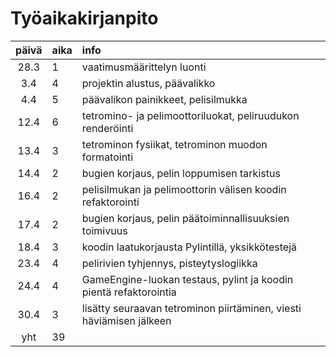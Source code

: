 # Työaikakirjanpito

| päivä | aika | info  |
| :----:|:-----| :-----|
| 28.3 |  1   | vaatimusmäärittelyn luonti |
| 3.4 |  4   | projektin alustus, päävalikko |
| 4.4 |  5   | päävalikon painikkeet, pelisilmukka |
| 12.4 |  6   | tetromino- ja pelimoottoriluokat, peliruudukon renderöinti |
| 13.4 |  3   | tetrominon fysiikat, tetrominon muodon formatointi |
| 14.4 |  2   | bugien korjaus, pelin loppumisen tarkistus |
| 16.4 |  2   | pelisilmukan ja pelimoottorin välisen koodin refaktorointi |
| 17.4 |  2   | bugien korjaus, pelin päätoiminnallisuuksien toimivuus |
| 18.4 |  3   | koodin laatukorjausta Pylintillä, yksikkötestejä |
| 23.4 |  4   | pelirivien tyhjennys, pisteytyslogiikka |
| 24.4 |  4   | GameEngine-luokan testaus, pylint ja koodin pientä refaktorointia |
| 30.4 |  3   | lisätty seuraavan tetrominon piirtäminen, viesti häviämisen jälkeen |
| yht   | 39 | | 
